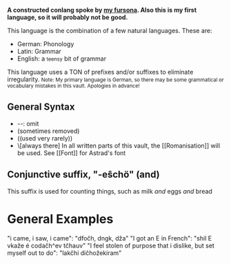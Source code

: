 **A constructed conlang spoke by [my fursona](<My Fursona>). Also this is my first language, so it will probably not be good.**

This language is the combination of a few natural languages. These are:
- German: Phonology
- Latin: Grammar
- English: a <small>teensy</small> bit of grammar

This language uses a TON of prefixes and/or suffixes to eliminate irregularity. 
<small>Note: My primary language is German, so there may be some grammatical or vocabulary mistakes in this vault. Apologies in advance!</small>

## General Syntax
- --: omit
- (sometimes removed)
- ((used very rarely))
-  \\\[always there]
In all written parts of this vault, the [[Romanisation]] will be used. See [[Font]] for Astrad's font
## Conjunctive suffix, "-eŝchö" (and)
This suffix is used for counting things, such as milk *and* eggs *and* bread

# General Examples
"i came, i saw, i came": "dfoĉh, dngk, dẑa"
"I got an E in French": "shil E vkaẑe é codaĉh^ev tĉhauv"
"I feel stolen of purpose that i dislike, but set myself out to do": "lakĉhi diĉhoẑekiram"